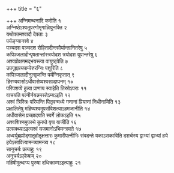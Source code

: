 +++
title = "६"

+++
अग्निमन्थनादि करोति १  
अग्निष्ठेऽश्वतूपरगोमृगान्नियुनक्ति २  
यथोक्तमश्वादौ देवताः ३  
पर्यङ्ग्यानश्वे ४  
पञ्चदश पञ्चदश रोहितादीन्त्सौर्यान्तानितरेषु ५  
कपिञ्जलादीन्पृषतान्तांस्त्रयोदश त्रयोदश यूपान्तरेषु ६  
अश्वप्रोक्षणमद्भयस्त्वा वायुष्ट्वेति ७  
उपगृह्णात्यपाम्पेरुरग्निः पशुरिति ८  
 कपिञ्जलादीनुत्सृजन्ति पर्यग्निकृतात् ९  
हिरण्यवासोऽधीवासेष्वश्वसञ्ज्ञपनम् १०  
परिपशव्ये हुत्वा प्राणाय स्वाहेति तिस्रोऽपराः ११  
वाचयति पत्नीर्नयन्नमस्तेऽम्बऽइति १२  
अश्वं त्रिस्त्रिः परियन्ति पितृवन्मध्ये गणानां प्रियाणां निधीनामिति १३  
प्रक्षालितेषु महिष्यश्वमुपसंविशत्याऽहमजानीति १४  
अधीवासेन प्रच्छादयति स्वर्गे लोकऽइति १५  
अश्वशिश्नमुपस्थे कुरुते वृषा वाजीति १६  
उत्सक्थ्याऽइत्यश्वं यजमानोऽभिमन्त्रयते १७  
अध्वर्युब्रह्मोद्गातृहोतृक्षत्तारः कुमारीपत्नीभिः संवदन्ते यकाऽसकाविति दशर्चस्य द्वाभ्यां द्वाभ्यां हये हयेऽसावित्यामन्त्र्यामन्त्र्य १८  
सानुचर्यः प्रत्याहुः १९  
अनुचर्यऽएकेषाम् २०  
महिषीमुत्थाप्य पुरुषा दधिक्राव्णऽइत्याहुः २१  
